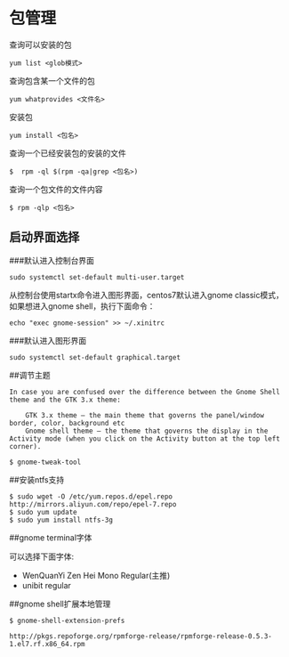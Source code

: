 包管理
=============================================================================


查询可以安装的包

```
yum list <glob模式>
```




查询包含某一个文件的包

```
yum whatprovides <文件名>
```


安装包

```
yum install <包名>
```

查询一个已经安装包的安装的文件

```
$  rpm -ql $(rpm -qa|grep <包名>)
```


查询一个包文件的文件内容 

```
$ rpm -qlp <包名>
```



启动界面选择
-----------------------------------------------------------------------------

###默认进入控制台界面


```
sudo systemctl set-default multi-user.target 
```

从控制台使用startx命令进入图形界面，centos7默认进入gnome classic模式，如果想进入gnome shell，执行下面命令：

```
echo "exec gnome-session" >> ~/.xinitrc
```


###默认进入图形界面

```
sudo systemctl set-default graphical.target
```

##调节主题


```
In case you are confused over the difference between the Gnome Shell theme and the GTK 3.x theme:

    GTK 3.x theme – the main theme that governs the panel/window border, color, background etc
    Gnome shell theme – the theme that governs the display in the Activity mode (when you click on the Activity button at the top left corner).
```

```
$ gnome-tweak-tool 
```


##安装ntfs支持


```
$ sudo wget -O /etc/yum.repos.d/epel.repo http://mirrors.aliyun.com/repo/epel-7.repo
$ sudo yum update
$ sudo yum install ntfs-3g
```

##gnome terminal字体


可以选择下面字体:

* WenQuanYi Zen Hei Mono Regular(主推)
* unibit regular


##gnome shell扩展本地管理

```
$ gnome-shell-extension-prefs
```

```
http://pkgs.repoforge.org/rpmforge-release/rpmforge-release-0.5.3-1.el7.rf.x86_64.rpm
```





